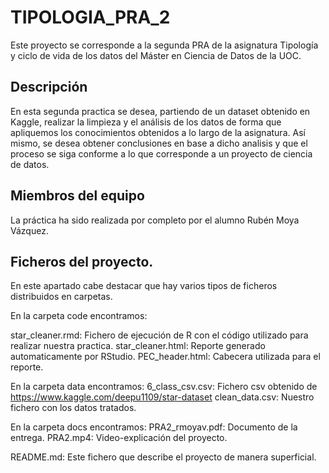 # TIPOLOGIA_PRA_2
Este proyecto se corresponde a la segunda PRA de la asignatura Tipología y ciclo de vida de los datos del Máster en Ciencia de Datos de la UOC.

## Descripción
En esta segunda practica se desea, partiendo de un dataset obtenido en Kaggle, realizar la limpieza y el análisis de los datos de forma que apliquemos los conocimientos obtenidos a lo largo de la asignatura. Así mismo, se desea obtener conclusiones en base a dicho analisis y que el proceso se siga conforme a lo que corresponde a un proyecto de ciencia de datos.


## Miembros del equipo
La práctica ha sido realizada por completo por el alumno Rubén Moya Vázquez.

## Ficheros del proyecto.
En este apartado cabe destacar que hay varios tipos de ficheros distribuidos en carpetas.

En la carpeta code encontramos:

star_cleaner.rmd: Fichero de ejecución de R con el código utilizado para realizar nuestra practica.
star_cleaner.html: Reporte generado automaticamente por RStudio.
PEC_header.html: Cabecera utilizada para el reporte.

En la carpeta data encontramos:
6_class_csv.csv: Fichero csv obtenido de https://www.kaggle.com/deepu1109/star-dataset
clean_data.csv: Nuestro fichero con los datos tratados.

En la carpeta docs encontramos:
PRA2_rmoyav.pdf: Documento de la entrega.
PRA2.mp4: Video-explicación del proyecto.

README.md: Este fichero que describe el proyecto de manera superficial.
